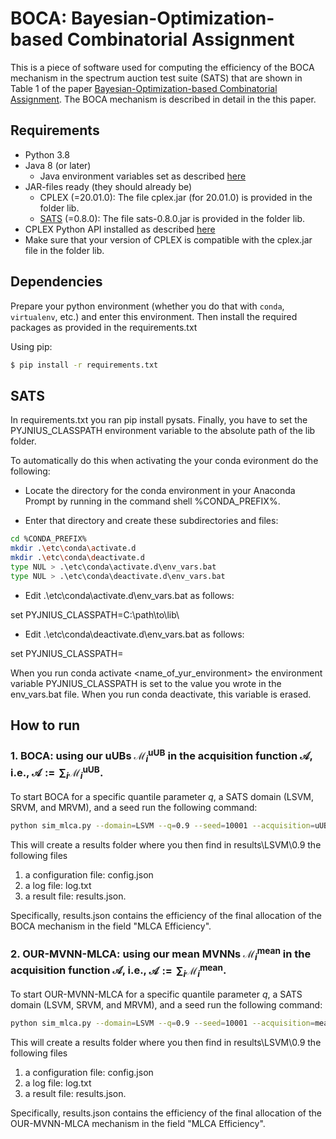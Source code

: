 # BOCA: Bayesian-Optimization-based Combinatorial Assignment

This is a piece of software used for computing the efficiency of the BOCA mechanism in the spectrum auction test suite (SATS) that are shown in Table 1 of the paper
[Bayesian-Optimization-based Combinatorial Assignment]([https://arxiv.org/abs/2109.15117](https://arxiv.org/abs/2208.14698)). The BOCA mechanism is described in detail in the this paper.


## Requirements

* Python 3.8
* Java 8 (or later)
  * Java environment variables set as described [here](https://pyjnius.readthedocs.io/en/stable/installation.html#installation)
* JAR-files ready (they should already be)
  * CPLEX (=20.01.0): The file cplex.jar (for 20.01.0) is provided in the folder lib.
  * [SATS](http://spectrumauctions.org/) (=0.8.0): The file sats-0.8.0.jar is provided in the folder lib.
* CPLEX Python API installed as described [here](https://www.ibm.com/docs/en/icos/20.1.0?topic=cplex-setting-up-python-api)
* Make sure that your version of CPLEX is compatible with the cplex.jar file in the folder lib.

## Dependencies

Prepare your python environment (whether you do that with `conda`, `virtualenv`, etc.) and enter this environment. Then install the required packages as provided in the requirements.txt

Using pip:
```bash
$ pip install -r requirements.txt

```
## SATS
In requirements.txt you ran pip install pysats. Finally, you have to set the PYJNIUS_CLASSPATH environment variable to the absolute path of the lib folder.

To automatically do this when activating the your conda evironment do the following:

* Locate the directory for the conda environment in your Anaconda Prompt by running in the command shell %CONDA_PREFIX%.

* Enter that directory and create these subdirectories and files:

```bash
cd %CONDA_PREFIX%
mkdir .\etc\conda\activate.d
mkdir .\etc\conda\deactivate.d
type NUL > .\etc\conda\activate.d\env_vars.bat
type NUL > .\etc\conda\deactivate.d\env_vars.bat
```

* Edit .\etc\conda\activate.d\env_vars.bat as follows:

set PYJNIUS_CLASSPATH=C:\path\to\lib\

* Edit .\etc\conda\deactivate.d\env_vars.bat as follows:

set PYJNIUS_CLASSPATH=

When you run conda activate <name_of_yur_environment> the environment variable PYJNIUS_CLASSPATH is set to the value you wrote in the env_vars.bat file. When you run conda deactivate, this variable is erased.


## How to run

### 1. BOCA: using our uUBs $\mathcal{M}_i^{\text{uUB}}$ in the acquisition function $\mathcal{A}$, i.e., $\mathcal{A}:=\sum_i \mathcal{M}_i^{\text{uUB}}$.

To start BOCA for a specific quantile parameter $q$, a SATS domain (LSVM, SRVM, and MRVM), and a seed run the following command:

```bash
python sim_mlca.py --domain=LSVM --q=0.9 --seed=10001 --acquisition=uUB_model
```

This will create a results folder where you then find in results\LSVM\0.9 the following files

1. a configuration file: config.json
2. a log file: log.txt
3. a result file: results.json.

Specifically, results.json contains the efficiency of the final allocation of the BOCA mechanism in the field "MLCA Efficiency".

### 2. OUR-MVNN-MLCA: using our mean MVNNs $\mathcal{M}_i^{\text{mean}}$ in the acquisition function $\mathcal{A}$, i.e., $\mathcal{A}:=\sum_i \mathcal{M}_i^{\text{mean}}$. 

To start OUR-MVNN-MLCA for a specific quantile parameter $q$, a SATS domain (LSVM, SRVM, and MRVM), and a seed run the following command:

```bash
python sim_mlca.py --domain=LSVM --q=0.9 --seed=10001 --acquisition=mean_model
```

This will create a results folder where you then find in results\LSVM\0.9 the following files

1. a configuration file: config.json
2. a log file: log.txt
3. a result file: results.json.

Specifically, results.json contains the efficiency of the final allocation of the OUR-MVNN-MLCA mechanism in the field "MLCA Efficiency".




